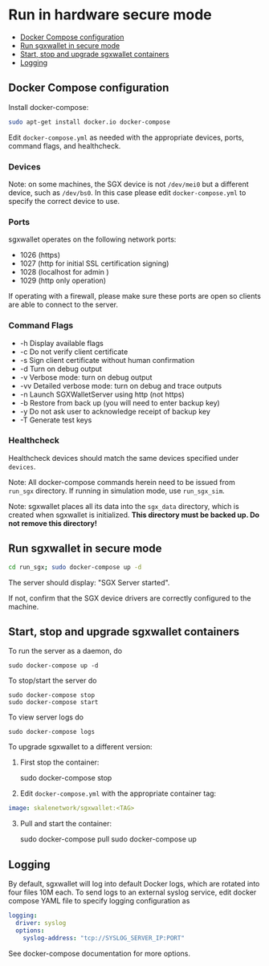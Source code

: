 <!-- SPDX-License-Identifier: (AGPL-3.0-only OR CC-BY-4.0) -->

# Run in hardware secure mode

-   [Docker Compose configuration](#docker-compose-configuration)
-   [Run sgxwallet in secure mode](#run-sgxwallet-in-secure-mode)
-   [Start, stop and upgrade sgxwallet containers](#start-stop-and-upgrade-sgxwallet-containers)
-   [Logging](#logging)

## Docker Compose configuration

Install docker-compose:

```bash
sudo apt-get install docker.io docker-compose
```

Edit `docker-compose.yml` as needed with the appropriate devices, ports, command flags, and healthcheck.

### Devices

Note: on some machines, the SGX device is not `/dev/mei0` but a different device, such 
as `/dev/bs0`. In this case please edit  `docker-compose.yml` to specify the correct 
device to use. 

### Ports

sgxwallet operates on the following network ports:

-   1026 (https)
-   1027 (http for initial SSL certification signing)
-   1028 (localhost for admin )
-   1029 (http only operation)

If operating with a firewall, please make sure these ports are open so clients are able to connect to the server. 

### Command Flags

-   \-h     Display available flags
-   \-c     Do not verify client certificate
-   \-s     Sign client certificate without human confirmation
-   \-d     Turn on debug output
-   \-v     Verbose mode: turn on debug output
-   \-vv    Detailed verbose mode: turn on debug and trace outputs
-   \-n     Launch SGXWalletServer using http (not https)
-   \-b     Restore from back up (you will need to enter backup key) 
-   \-y     Do not ask user to acknowledge receipt of backup key 
-   \-T     Generate test keys     

### Healthcheck

Healthcheck devices should match the same devices specified under `devices`.

Note: All docker-compose commands herein need to be issued from `run_sgx` directory. If running in simulation mode, use `run_sgx_sim`.

Note: sgxwallet places all its data into the `sgx_data` directory, which is created when sgxwallet is initialized.
**This directory must be backed up. Do not remove this directory!**

## Run sgxwallet in secure mode

```bash
cd run_sgx; sudo docker-compose up -d
```

The server should display: "SGX Server started".

If not, confirm that the SGX device drivers are correctly configured to the machine.

## Start, stop and upgrade sgxwallet containers

To run the server as a daemon, do

    sudo docker-compose up -d

To stop/start the server do 

    sudo docker-compose stop
    sudo docker-compose start

To view server logs do 

    sudo docker-compose logs

To upgrade sgxwallet to a different version:

1.  First stop the container:

    sudo docker-compose stop

2.  Edit `docker-compose.yml` with the appropriate container tag:

```yaml
image: skalenetwork/sgxwallet:<TAG>
```

3.  Pull and start the container:

    sudo docker-compose pull
    sudo docker-compose up

## Logging

By default, sgxwallet will log into default Docker logs, which are rotated into four files 10M each.
To send logs to an external syslog service, edit docker compose YAML file to specify logging configuration as 

```yaml
logging:
  driver: syslog
  options:
    syslog-address: "tcp://SYSLOG_SERVER_IP:PORT"

```

See docker-compose documentation for more options.
